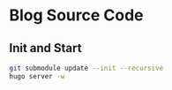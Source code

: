# Blog Source Code

## Init and Start

```bash
git submodule update --init --recursive
hugo server -w
```
